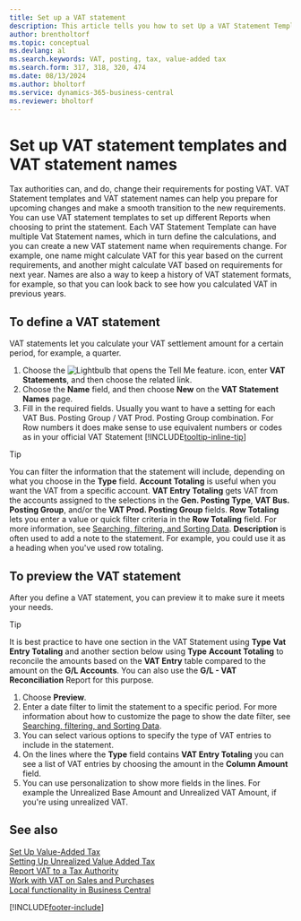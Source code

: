 ```yaml
---
title: Set up a VAT statement
description: This article tells you how to set Up a VAT Statement Template and VAT Statement Names to meet changing tax authority requirements.
author: brentholtorf
ms.topic: conceptual
ms.devlang: al
ms.search.keywords: VAT, posting, tax, value-added tax
ms.search.form: 317, 318, 320, 474
ms.date: 08/13/2024
ms.author: bholtorf
ms.service: dynamics-365-business-central
ms.reviewer: bholtorf
---
```


# Set up VAT statement templates and VAT statement names

Tax authorities can, and do, change their requirements for posting VAT. VAT Statement templates and VAT statement names can help you prepare for upcoming changes and make a smooth transition to the new requirements. You can use VAT statement templates to set up different Reports when choosing to print the statement. Each VAT Statement Template can have multiple Vat Statement names, which in turn define the calculations, and you can create a new VAT statement name when requirements change. For example, one name might calculate VAT for this year based on the current requirements, and another might calculate VAT based on requirements for next year. Names are also a way to keep a history of VAT statement formats, for example, so that you can look back to see how you calculated VAT in previous years.

## To define a VAT statement

VAT statements let you calculate your VAT settlement amount for a certain period, for example, a quarter.

1. Choose the ![Lightbulb that opens the Tell Me feature.](media/ui-search/search_small.png "Tell me what you want to do") icon, enter **VAT Statements**, and then choose the related link.  
2. Choose the **Name** field, and then choose **New** on the **VAT Statement Names** page.
3. Fill in the required fields. Usually you want to have a setting for each VAT Bus. Posting Group / VAT Prod. Posting Group combination. For Row numbers it does make sense to use equivalent numbers or codes as in your official VAT Statement [!INCLUDE[tooltip-inline-tip](includes/tooltip-inline-tip_md.md)]  

> [!Tip]
> You can filter the information that the statement will include, depending on what you choose in the **Type** field. **Account Totaling** is useful when you want the VAT from a specific account.
**VAT Entry Totaling** gets VAT from the accounts assigned to the selections in the **Gen. Posting Type**, **VAT Bus. Posting Group**, and/or the **VAT Prod. Posting Group** fields. **Row Totaling** lets you enter a value or quick filter criteria in the **Row Totaling** field. For more information, see [Searching, filtering, and Sorting Data](ui-enter-criteria-filters.md). **Description** is often used to add a note to the statement. For example, you could use it as a heading when you've used row totaling.

## To preview the VAT statement

After you define a VAT statement, you can preview it to make sure it meets your needs.
> [!Tip]
> It is best practice to have one section in the VAT Statement using **Type** **Vat Entry Totaling** and another section below using **Type** **Account Totaling** to reconcile the amounts based on the **VAT Entry** table compared to the amount on the **G/L Accounts**. You can also use the **G/L - VAT Reconciliation** Report for this purpose.

1. Choose **Preview**.
2. Enter a date filter to limit the statement to a specific period. For more information about how to customize the page to show the date filter, see [Searching, filtering, and Sorting Data](ui-enter-criteria-filters.md).
3. You can select various options to specify the type of VAT entries to include in the statement.
4. On the lines where the **Type** field contains **VAT Entry Totaling** you can see a list of VAT entries by choosing the amount in the **Column Amount** field.
5. You can use personalization to show more fields in the lines. For example the Unrealized Base Amount and Unrealized VAT Amount, if you're using unrealized VAT.

## See also

[Set Up Value-Added Tax](finance-setup-vat.md)    
[Setting Up Unrealized Value Added Tax](finance-setup-unrealized-vat.md)    
[Report VAT to a Tax Authority](finance-how-report-vat.md)    
[Work with VAT on Sales and Purchases](finance-work-with-vat.md)    
[Local functionality in Business Central](about-localization.md)  


[!INCLUDE[footer-include](includes/footer-banner.md)]
